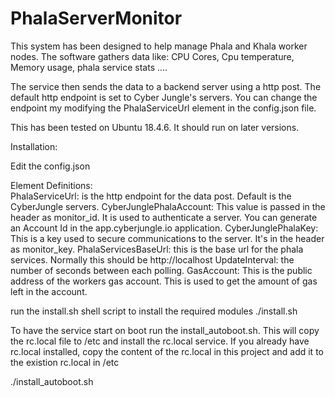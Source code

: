 # PhalaServerMonitor

This system has been designed to help manage Phala and Khala worker nodes.
The software gathers data like:
CPU Cores, Cpu temperature, Memory usage, phala service stats ....

The service then sends the  data to a backend server using a http post.
The default http endpoint is set to Cyber Jungle's servers. You can change
the endpoint my modifying the PhalaServiceUrl element in the config.json file.

This has been tested on Ubuntu 18.4.6.  It should run on later versions.


Installation:

Edit the config.json

Element Definitions:    
    PhalaServiceUrl: is the http endpoint for the data post. Default is the CyberJungle servers.
    CyberJunglePhalaAccount: This value is passed in the header as monitor_id. It is used to authenticate a server.
        You can generate an Account Id in the app.cyberjungle.io application.
    CyberJunglePhalaKey: This is a key used to secure communications to the server.  It's in the header
        as monitor_key.
    PhalaServicesBaseUrl: this is the base url for the phala services.  Normally this should be http://localhost
    UpdateInterval: the number of seconds between each polling.
    GasAccount:  This is the public address of the workers gas account.  This is used to get the amount of gas
        left in the account. 




run the install.sh shell script to install the required modules
./install.sh

To have the service start on boot run the install_autoboot.sh. This will copy the rc.local file to /etc and install the rc.local service.  If you already have rc.local installed, copy the content of the rc.local in this project and add it to the existion rc.local in /etc

./install_autoboot.sh


